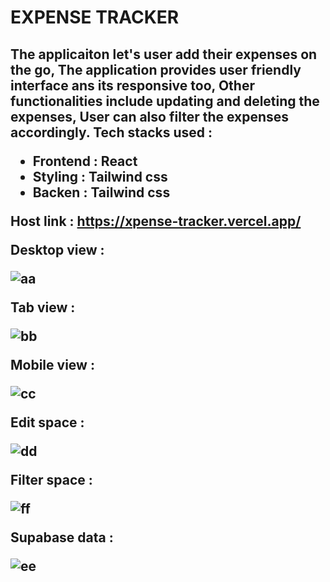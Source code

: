 # EXPENSE TRACKER

<h2><p>The applicaiton let's user add their expenses on the go, The application provides user friendly interface ans its responsive too, Other functionalities include updating and deleting the expenses, User can also filter the expenses accordingly. Tech stacks used : 
</p><ul>
<li> Frontend : React </li>
<li> Styling : Tailwind css </li>
<li> Backen : Tailwind css </li>
</ul>

Host link : https://xpense-tracker.vercel.app/

Desktop view : 

![aa](https://user-images.githubusercontent.com/96586030/233908735-196cb20d-0afe-43fd-a1d2-b233c67aead8.png)

Tab view :

![bb](https://user-images.githubusercontent.com/96586030/233908791-704ce24d-6783-4656-b9ea-87fe66e51e5d.png)

Mobile view :

![cc](https://user-images.githubusercontent.com/96586030/233908823-5bcd96f6-bfb9-4ffc-9013-b51a732b36ad.png)

Edit space : 

![dd](https://user-images.githubusercontent.com/96586030/233908907-0263d3fe-287f-477f-8233-25ef5fad15a6.png)

Filter space :

![ff](https://user-images.githubusercontent.com/96586030/233909035-334e2087-c6c7-459c-99f8-bfcacb84b0b9.png)

Supabase data :

![ee](https://user-images.githubusercontent.com/96586030/233909066-6e900067-a055-47dc-981b-e903ecff2e13.png)

</h2>

